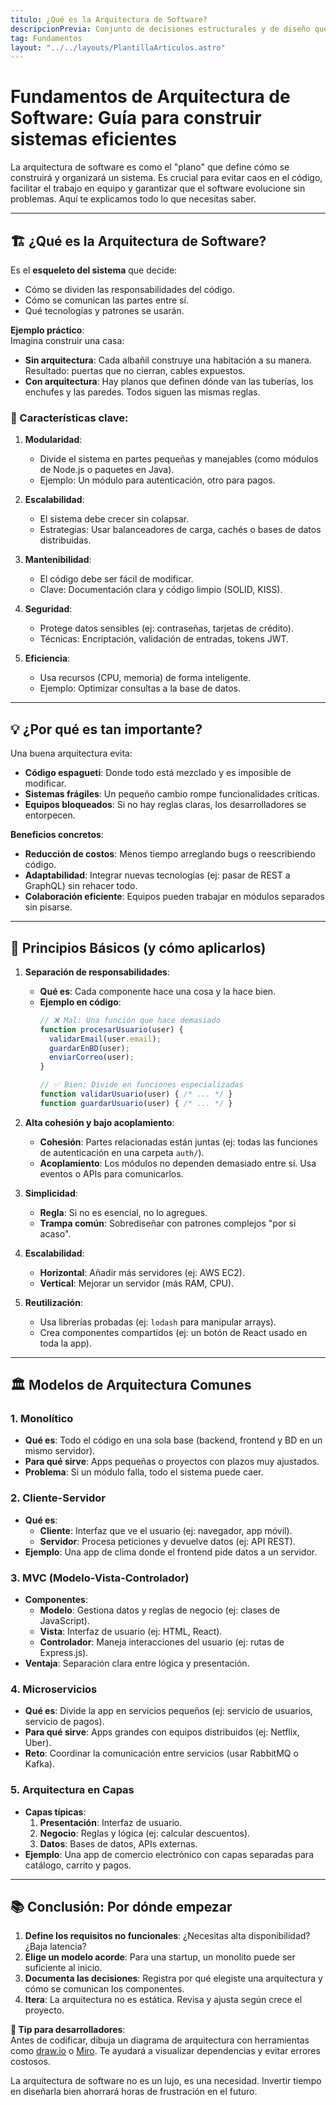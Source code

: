 ```yaml
---
titulo: ¿Qué es la Arquitectura de Software?
descripcionPrevia: Conjunto de decisiones estructurales y de diseño que definen la organización de un sistema de software.
tag: Fundamentos
layout: "../../layouts/PlantillaArticulos.astro"
---
```


# Fundamentos de Arquitectura de Software: Guía para construir sistemas eficientes

La arquitectura de software es como el "plano" que define cómo se construirá y organizará un sistema. Es crucial para evitar caos en el código, facilitar el trabajo en equipo y garantizar que el software evolucione sin problemas. Aquí te explicamos todo lo que necesitas saber.

---

## 🏗️ **¿Qué es la Arquitectura de Software?**

Es el **esqueleto del sistema** que decide:  
- Cómo se dividen las responsabilidades del código.  
- Cómo se comunican las partes entre sí.  
- Qué tecnologías y patrones se usarán.  

**Ejemplo práctico**:  
Imagina construir una casa:  
- **Sin arquitectura**: Cada albañil construye una habitación a su manera. Resultado: puertas que no cierran, cables expuestos.  
- **Con arquitectura**: Hay planos que definen dónde van las tuberías, los enchufes y las paredes. Todos siguen las mismas reglas.  

### 🔧 Características clave:  
1. **Modularidad**:  
   - Divide el sistema en partes pequeñas y manejables (como módulos de Node.js o paquetes en Java).  
   - Ejemplo: Un módulo para autenticación, otro para pagos.  

2. **Escalabilidad**:  
   - El sistema debe crecer sin colapsar.  
   - Estrategias: Usar balanceadores de carga, cachés o bases de datos distribuidas.  

3. **Mantenibilidad**:  
   - El código debe ser fácil de modificar.  
   - Clave: Documentación clara y código limpio (SOLID, KISS).  

4. **Seguridad**:  
   - Protege datos sensibles (ej: contraseñas, tarjetas de crédito).  
   - Técnicas: Encriptación, validación de entradas, tokens JWT.  

5. **Eficiencia**:  
   - Usa recursos (CPU, memoria) de forma inteligente.  
   - Ejemplo: Optimizar consultas a la base de datos.  

---

## 💡 **¿Por qué es tan importante?**  

Una buena arquitectura evita:  
- **Código espagueti**: Donde todo está mezclado y es imposible de modificar.  
- **Sistemas frágiles**: Un pequeño cambio rompe funcionalidades críticas.  
- **Equipos bloqueados**: Si no hay reglas claras, los desarrolladores se entorpecen.  

**Beneficios concretos**:  
- **Reducción de costos**: Menos tiempo arreglando bugs o reescribiendo código.  
- **Adaptabilidad**: Integrar nuevas tecnologías (ej: pasar de REST a GraphQL) sin rehacer todo.  
- **Colaboración eficiente**: Equipos pueden trabajar en módulos separados sin pisarse.  

---

## 🌱 **Principios Básicos (y cómo aplicarlos)**  

1. **Separación de responsabilidades**:  
   - **Qué es**: Cada componente hace una cosa y la hace bien.  
   - **Ejemplo en código**:  
     ```javascript  
     // ❌ Mal: Una función que hace demasiado  
     function procesarUsuario(user) {  
       validarEmail(user.email);  
       guardarEnBD(user);  
       enviarCorreo(user);  
     }  

     // ✅ Bien: Divide en funciones especializadas  
     function validarUsuario(user) { /* ... */ }  
     function guardarUsuario(user) { /* ... */ }  
     ```  

2. **Alta cohesión y bajo acoplamiento**:  
   - **Cohesión**: Partes relacionadas están juntas (ej: todas las funciones de autenticación en una carpeta `auth/`).  
   - **Acoplamiento**: Los módulos no dependen demasiado entre sí. Usa eventos o APIs para comunicarlos.  

3. **Simplicidad**:  
   - **Regla**: Si no es esencial, no lo agregues.  
   - **Trampa común**: Sobrediseñar con patrones complejos "por si acaso".  

4. **Escalabilidad**:  
   - **Horizontal**: Añadir más servidores (ej: AWS EC2).  
   - **Vertical**: Mejorar un servidor (más RAM, CPU).  

5. **Reutilización**:  
   - Usa librerías probadas (ej: `lodash` para manipular arrays).  
   - Crea componentes compartidos (ej: un botón de React usado en toda la app).  

---

## 🏛️ **Modelos de Arquitectura Comunes**  

### 1. **Monolítico**  
- **Qué es**: Todo el código en una sola base (backend, frontend y BD en un mismo servidor).  
- **Para qué sirve**: Apps pequeñas o proyectos con plazos muy ajustados.  
- **Problema**: Si un módulo falla, todo el sistema puede caer.  

### 2. **Cliente-Servidor**  
- **Qué es**:  
  - **Cliente**: Interfaz que ve el usuario (ej: navegador, app móvil).  
  - **Servidor**: Procesa peticiones y devuelve datos (ej: API REST).  
- **Ejemplo**: Una app de clima donde el frontend pide datos a un servidor.  

### 3. **MVC (Modelo-Vista-Controlador)**  
- **Componentes**:  
  - **Modelo**: Gestiona datos y reglas de negocio (ej: clases de JavaScript).  
  - **Vista**: Interfaz de usuario (ej: HTML, React).  
  - **Controlador**: Maneja interacciones del usuario (ej: rutas de Express.js).  
- **Ventaja**: Separación clara entre lógica y presentación.  

### 4. **Microservicios**  
- **Qué es**: Divide la app en servicios pequeños (ej: servicio de usuarios, servicio de pagos).  
- **Para qué sirve**: Apps grandes con equipos distribuidos (ej: Netflix, Uber).  
- **Reto**: Coordinar la comunicación entre servicios (usar RabbitMQ o Kafka).  

### 5. **Arquitectura en Capas**  
- **Capas típicas**:  
  1. **Presentación**: Interfaz de usuario.  
  2. **Negocio**: Reglas y lógica (ej: calcular descuentos).  
  3. **Datos**: Bases de datos, APIs externas.  
- **Ejemplo**: Una app de comercio electrónico con capas separadas para catálogo, carrito y pagos.  

---

## 📚 **Conclusión: Por dónde empezar**  

1. **Define los requisitos no funcionales**: ¿Necesitas alta disponibilidad? ¿Baja latencia?  
2. **Elige un modelo acorde**: Para una startup, un monolito puede ser suficiente al inicio.  
3. **Documenta las decisiones**: Registra por qué elegiste una arquitectura y cómo se comunican los componentes.  
4. **Itera**: La arquitectura no es estática. Revisa y ajusta según crece el proyecto.  

**🚀 Tip para desarrolladores**:  
Antes de codificar, dibuja un diagrama de arquitectura con herramientas como [draw.io](https://draw.io) o [Miro](https://miro.com). Te ayudará a visualizar dependencias y evitar errores costosos.  

La arquitectura de software no es un lujo, es una necesidad. Invertir tiempo en diseñarla bien ahorrará horas de frustración en el futuro.  